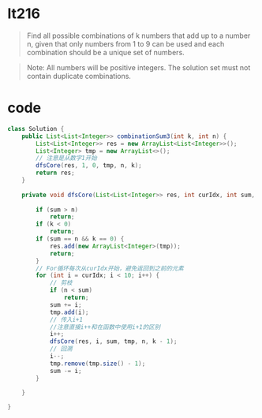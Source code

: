 # lt216
>Find all possible combinations of k numbers that add up to a number n, given that only numbers from 1 to 9 can be used and each combination should be a unique set of numbers.

>Note:
>All numbers will be positive integers.
The solution set must not contain duplicate combinations.


# code
```java
class Solution {
    public List<List<Integer>> combinationSum3(int k, int n) {
		List<List<Integer>> res = new ArrayList<List<Integer>>();
		List<Integer> tmp = new ArrayList<>();
		// 注意是从数字1开始
		dfsCore(res, 1, 0, tmp, n, k);
		return res;
	}
 
	private void dfsCore(List<List<Integer>> res, int curIdx, int sum, List<Integer> tmp, int n, int k) {
 
		if (sum > n)
			return;
		if (k < 0)
			return;
		if (sum == n && k == 0) {
			res.add(new ArrayList<Integer>(tmp));
			return;
		}
		// For循环每次从curIdx开始，避免返回到之前的元素
		for (int i = curIdx; i < 10; i++) {
			// 剪枝
			if (n < sum)
				return;
			sum += i;
			tmp.add(i);
			// 传入i+1
			//注意直接i++和在函数中使用i+1的区别
			i++;
			dfsCore(res, i, sum, tmp, n, k - 1);
			// 回溯
			i--;
			tmp.remove(tmp.size() - 1);
			sum -= i;
		}
 
	}

}
```
